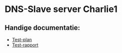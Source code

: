 # DNS-Slave server Charlie1
## Handige documentatie:
- [Test-plan](https://github.com/HoGentTIN/p3ops-green/blob/master/Servers/charlie1/Documentatie/testplan.md)
- [Test-rapport](https://github.com/HoGentTIN/p3ops-green/blob/master/Servers/charlie1/Documentatie/testrapport.md)
